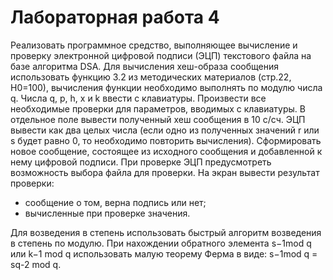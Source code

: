 # Лабораторная работа 4

Реализовать программное средство, выполняющее вычисление и проверку электронной цифровой подписи (ЭЦП) текстового файла
на базе алгоритма DSA.
Для вычисления хеш-образа сообщения использовать функцию 3.2 из методических материалов (стр.22, Н0=100), вычисления
функции необходимо выполнять по модулю числа q.
Числа q, p, h, x и k ввести с клавиатуры.
Произвести все необходимые проверки для параметров, вводимых с клавиатуры.
В отдельное поле вывести полученный хеш сообщения в 10 с/cч.
ЭЦП вывести как два целых числа (если одно из полученных значений r или s будет равно 0, то необходимо повторить
вычисления).
Сформировать новое сообщение, состоящее из исходного сообщения и добавленной к нему цифровой подписи.
При проверке ЭЦП предусмотреть возможность выбора файла для проверки. На экран вывести результат проверки:

* сообщение о том, верна подпись или нет;
* вычисленные при проверке значения.

Для возведения в степень использовать быстрый алгоритм возведения в степень по модулю.
При нахождении обратного элемента s−1mod q или k−1 mod q использовать малую теорему Ферма в виде: s−1mod q = sq-2 mod q.
